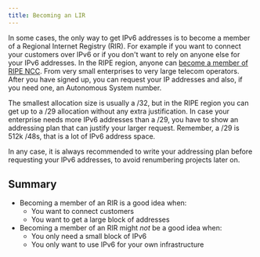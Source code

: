```yaml
---
title: Becoming an LIR
---
```


In some cases, the only way to get IPv6 addresses is to become a member of a Regional Internet Registry (RIR).
For example if you want to connect your customers over IPv6 or if you don't want to rely on anyone else for your IPv6
addresses. In the RIPE region, anyone can [become a member of RIPE NCC](https://www.ripe.net/participate/member-support/become-a-member). From very small enterprises to very large telecom operators. 
After you have signed up, you can request your IP addresses and also, if you need one, an Autonomous System number. 

The smallest allocation size is usually a /32, but in the RIPE region you can get up to a /29 allocation without any extra justification.
In case your enterprise needs more IPv6 addresses than a /29, you have to show an addressing plan that can justify your larger request.
Remember, a /29 is 512k /48s, that is a lot of IPv6 address space.

In any case, it is always recommended to write your addressing plan before requesting your IPv6 addresses, to avoid renumbering projects later on.

Summary
-------

- Becoming a member of an RIR is a good idea when:
  - You want to connect customers
  - You want to get a large block of addresses
- Becoming a member of an RIR might *not* be a good idea when:
  - You only need a small block of IPv6
  - You only want to use IPv6 for your own infrastructure
